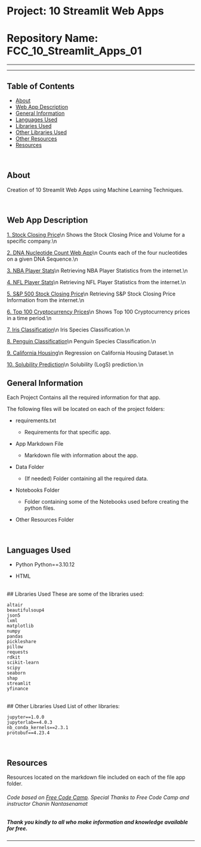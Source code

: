 # Project: 10 Streamlit Web Apps

# Repository Name: FCC_10_Streamlit_Apps_01



<hr>

***


## Table of Contents

* [About](#about)
* [Web App Description](#webb-app-description)
* [General Information](#general-information)
* [Languages Used](#languages-used)
* [Libraries Used](#libraries-used)
* [Other Libraries Used](#other-libraries-used)
* [Other Resources](#other-resources)
* [Resources](#resources)


<br>

## About

Creation of 10 Streamlit Web Apps using Machine Learning Techniques.

<br>

## Web App Description

[1. Stock Closing Price](https://fcc-10strmltapps-app003-001.streamlit.app/)\n
    Shows the Stock Closing Price and Volume for a specific company.\n

[2. DNA Nucleotide Count Web App](https://fcc-10strmltapps-app003-001.streamlit.app/)\n
    Counts each of the four nucleotides on a given DNA Sequence.\n

[3.  NBA Player Stats](https://fcc-10strmltapps-app003-001.streamlit.app/)\n
    Retrieving NBA Player Statistics from the internet.\n

[4. NFL Player Stats](https://fcc-10strmltapps-app004-001.streamlit.app/)\n
    Retrieving NFL Player Statistics from the internet.\n

[5. S&P 500 Stock Closing Price](https://fcc-10strmltapps-app005-001.streamlit.app/)\n
    Retrieving S&P Stock Closing Price Information from the internet.\n

[6. Top 100 Cryptocurrency Prices](https://fcc-10strmltapps-app006-001.streamlit.app/)\n
    Shows Top 100 Cryptocurrency prices in a time period.\n

[7. Iris Classification](https://fcc-10strmltapps-app007-001.streamlit.app/)\n
    Iris Species Classification.\n

[8. Penguin Classification](https://fcc-10strmltapps-app008-001.streamlit.app/)\n
    Penguin Species Classification.\n

[9. California Housing](https://fcc-10strmltapps-app009-001.streamlit.app/)\n
    Regression on California Housing Dataset.\n

[10. Solubility Prediction](https://fcc-10strmltapps-app010-001.streamlit.app/)\n
    Solubility (LogS) prediction.\n
<br>
## General Information

Each Project Contains all the required information for that app.

The following files will be located on each of the project folders:

- requirements.txt
    - Requirements for that specific app.

- App Markdown File
    - Markdown file with information about the app.

- Data Folder
    - (If needed) Folder containing all the required data.

- Notebooks Folder
    - Folder containing some of the Notebooks used before creating the python files.

- Other Resources Folder

<br>

## Languages Used
* Python
    Python==3.10.12

* HTML

<br>
## Libraries Used
These are some of the libraries used:

    altair
    beautifulsoup4
    json5
    lxml
    matplotlib
    numpy
    pandas
    pickleshare
    pillow
    requests
    rdkit
    scikit-learn
    scipy
    seaborn
    shap
    streamlit
    yfinance

<br>
## Other Libraries Used
List of other libraries:

    jupyter==1.0.0
    jupyterlab==4.0.3
    nb_conda_kernels==2.3.1
    protobuf==4.23.4

<br>

## Resources
Resources located on the markdown file included on each of the file app folder.

###### *Code based on [Free Code Camp](https://www.freecodecamp.org/). Special Thanks to Free Code Camp and instructor Chanin Nantasenamat*

##### Thank you kindly to all who make information and knowledge available for free.

----
